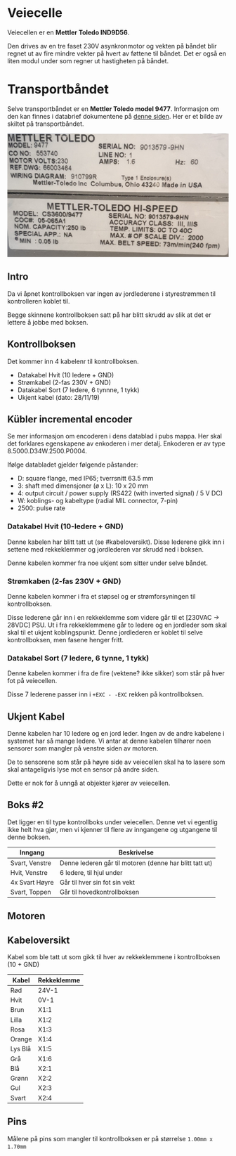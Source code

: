 # Veiecelle

Veiecellen er en **Mettler Toledo IND9D56**.

Den drives av en tre faset 230V asynkronmotor og vekten på båndet blir regnet ut av fire mindre vekter på hvert av føttene til båndet. Det er også en liten modul under som regner ut hastigheten på båndet.

# Transportbåndet

Selve transportbåndet er en **Mettler Toledo model 9477**. Informasjon om den kan finnes i databrief dokumentene på [denne siden](https://kennedyscales.com/product/9477ind9d57/). Her er et bilde av skiltet på transportbåndet.

![](https://github.com/robotikklinja/veiecelle/blob/master/bilder/transportbaand_skilt.jpg)

## Intro

Da vi åpnet kontrollboksen var ingen av jordlederene i styrestrømmen til kontrolleren koblet til.

Begge skinnene kontrollboksen satt på har blitt skrudd av slik at det er lettere å jobbe med boksen.

## Kontrollboksen

Det kommer inn 4 kabelenr til kontrollboksen.

- Datakabel Hvit (10 ledere + GND)
- Strømkabel (2-fas 230V + GND)
- Datakabel Sort (7 ledere, 6 tynnne, 1 tykk)
- Ukjent kabel (dato: 28/11/19)

## Kübler incremental encoder

Se mer informasjon om encoderen i dens datablad i pubs mappa. Her skal det forklares egenskapene av enkoderen i mer detalj. Enkoderen er av type 8.5000.D34W.2500.P0004.

Ifølge databladet gjelder følgende påstander:

- D: square flange, med IP65; tverrsnitt 63.5 mm
- 3: shaft med dimensjoner (ø x L): 10 x 20 mm
- 4: output circuit / power supply (RS422 (with inverted signal) / 5 V DC)
- W: koblings- og kabeltype (radial MIL connector, 7-pin)
- 2500: pulse rate

### Datakabel Hvit (10-ledere + GND)

Denne kabelen har blitt tatt ut (se #kabeloversikt). Disse lederene gikk inn i settene med rekkeklemmer og jordlederen var skrudd ned i boksen.

Denne kabelen kommer fra noe ukjent som sitter under selve båndet.

### Strømkaben (2-fas 230V + GND)

Denne kabelen kommer i fra et støpsel og er strømforsyningen til kontrollboksen.

Disse lederene går inn i en rekkeklemme som videre går til et [230VAC -> 28VDC] PSU. Ut i fra rekkeklemmene går to ledere og en jordleder som skal skal til et ukjent koblingspunkt. Denne jordlederen er koblet til selve kontrollboksen, men fasene henger fritt.

### Datakabel Sort (7 ledere, 6 tynne, 1 tykk)

Denne kabelen kommer i fra de fire (vektene? ikke sikker) som står på hver fot på veiecellen.

Disse 7 lederene passer inn i `+EXC - -EXC` rekken på kontrollboksen.

## Ukjent Kabel

Denne kabelen har 10 ledere og en jord leder. Ingen av de andre kabelene i systemet har så mange ledere. Vi antar at denne kabelen tilhører noen sensorer som mangler på venstre siden av motoren. 

De to sensorene som står på høyre side av veiecellen skal ha to lasere som skal antageligvis lyse mot en sensor på andre siden.

Dette er nok for å unngå at objekter kjører av veiecellen.

## Boks #2

Det ligger en til type kontrollboks under veiecellen. Denne vet vi egentlig ikke helt hva gjør, men vi kjenner til flere av inngangene og utgangene til denne boksen.

| Inngang        | Beskrivelse                                             |
|----------------|---------------------------------------------------------|
| Svart, Venstre | Denne lederen går til motoren (denne har blitt tatt ut) |
| Hvit, Venstre  | 6 ledere, til hjul under                                |
| 4x Svart Høyre | Går til hver sin fot sin vekt                           |
| Svart, Toppen  | Går til hovedkontrollboksen                             |

## Motoren

## Kabeloversikt

Kabel som ble tatt ut som gikk til hver av rekkeklemmene i kontrollboksen (10 + GND)

| Kabel   | Rekkeklemme |
|---------|-------------|
| Rød     | 24V-1       |
| Hvit    | 0V-1        |
| Brun    | X1:1        |
| Lilla   | X1:2        |
| Rosa    | X1:3        |
| Orange  | X1:4        |
| Lys Blå | X1:5        |
| Grå     | X1:6        |
| Blå     | X2:1        |
| Grønn   | X2:2        |
| Gul     | X2:3        |
| Svart   | X2:4        |

## Pins

Målene på pins som mangler til kontrollboksen er på størrelse `1.00mm x 1.70mm`

